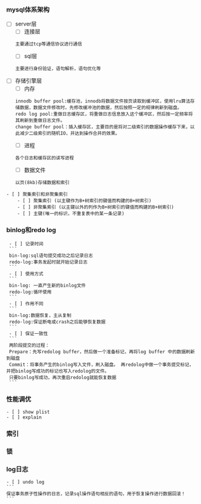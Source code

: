 ### mysql体系架构
   - [ ] server层
        - [ ] 连接层
        ```
        主要通过tcp等通信协议进行通信
        ```
        - [ ] sql层
        ```
        主要进行身份验证，语句解析，语句优化等
        ```
   - [ ] 存储引擎层
        - [ ] 内存
        ```
        innodb buffer pool:缓存池，innodb将数据文件按页读取到缓冲区，使用lru算法存储数据，数据文件修改时，先修改缓冲池的数据，然后按照一定的规律刷新到磁盘。
        redo log pool:重做日志缓存区，将重做日志信息放入这个缓冲区，然后按一定频率将其刷新到重做日志文件。
        change buffer pool：插入缓存区，主要目的是将对二级索引的数据操作缓存下来，以此减少二级索引的随机IO，并达到操作合并的效果。
        ```
        - [ ] 进程
        ```
        各个日志和缓存区的读写进程
        ```
        - [ ] 数据文件
        ```
        以页(8kb)存储数据和索引
        ```
    - [ ] 聚集索引和非聚集索引
        - [ ] 聚集索引 (以主键作为B+树索引的键值而构建的B+树索引)
        - [ ] 非聚集索引 (以主键以外的列作为B+树索引的键值而构建的B+树索引)
        - [ ] 主键(唯一的标识，不重复表中的某一条记录)
 ### binlog和redo log
     - [ ] 记录时间
     ```
     bin-log:sql语句提交成功之后记录日志
     redo-log:事务发起时就开始记录日志
     ```
     - [ ] 使用方式
     ```
     bin-log: 一直产生新的binlog文件
     redo-log:循环使用
     ```
     - [ ] 作用不同
     ```
     bin-log:数据恢复，主从复制
     redo-log:保证断电或crash之后能够恢复数据
     ```
     - [ ] 保证一致性
     ```
     两阶段提交的过程：
     Prepare：先写redolog buffer，然后做一个准备标记，再将log buffer 中的数据刷新到磁盘
     Commit：将事务产生的binlog写入文件，刷入磁盘。 再redolog中做一个事务提交标记，并把binlog写成功的标记也写入redolog的文件。
     只要binlog写成功，再次重启redolog就能恢复数据
     ```
### 性能调优
    - [ ] show plist
    - [ ] explain 
### 索引
###  锁
### log日志
    - [ ] undo log
    ```
    保证事务原子性操作的日志，记录sql操作语句相反的语句，用于恢复操作进行数据回滚！
    ```
